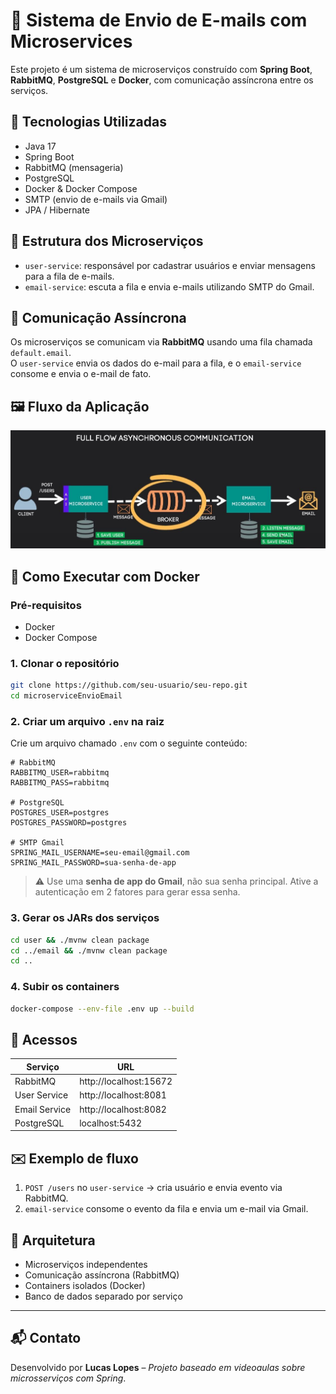
# 📨 Sistema de Envio de E-mails com Microservices

Este projeto é um sistema de microserviços construído com **Spring Boot**, **RabbitMQ**, **PostgreSQL** e **Docker**, com comunicação assíncrona entre os serviços.

## 📌 Tecnologias Utilizadas

- Java 17
- Spring Boot
- RabbitMQ (mensageria)
- PostgreSQL
- Docker & Docker Compose
- SMTP (envio de e-mails via Gmail)
- JPA / Hibernate

## 🧱 Estrutura dos Microserviços

- `user-service`: responsável por cadastrar usuários e enviar mensagens para a fila de e-mails.
- `email-service`: escuta a fila e envia e-mails utilizando SMTP do Gmail.

## 📡 Comunicação Assíncrona

Os microserviços se comunicam via **RabbitMQ** usando uma fila chamada `default.email`.  
O `user-service` envia os dados do e-mail para a fila, e o `email-service` consome e envia o e-mail de fato.

## 🖼️ Fluxo da Aplicação

![Fluxo da Aplicação](./fluxoAplicacao.JPG)

## 🐳 Como Executar com Docker

### Pré-requisitos

- Docker
- Docker Compose

### 1. Clonar o repositório

```bash
git clone https://github.com/seu-usuario/seu-repo.git
cd microserviceEnvioEmail
```

### 2. Criar um arquivo `.env` na raiz

Crie um arquivo chamado `.env` com o seguinte conteúdo:

```env
# RabbitMQ
RABBITMQ_USER=rabbitmq
RABBITMQ_PASS=rabbitmq

# PostgreSQL
POSTGRES_USER=postgres
POSTGRES_PASSWORD=postgres

# SMTP Gmail
SPRING_MAIL_USERNAME=seu-email@gmail.com
SPRING_MAIL_PASSWORD=sua-senha-de-app
```

> ⚠️ Use uma **senha de app do Gmail**, não sua senha principal. Ative a autenticação em 2 fatores para gerar essa senha.

### 3. Gerar os JARs dos serviços

```bash
cd user && ./mvnw clean package
cd ../email && ./mvnw clean package
cd ..
```

### 4. Subir os containers

```bash
docker-compose --env-file .env up --build
```

## 🔗 Acessos

| Serviço         | URL                       |
|----------------|----------------------------|
| RabbitMQ       | http://localhost:15672     |
| User Service   | http://localhost:8081      |
| Email Service  | http://localhost:8082      |
| PostgreSQL     | localhost:5432             |

## ✉️ Exemplo de fluxo

1. `POST /users` no `user-service` → cria usuário e envia evento via RabbitMQ.
2. `email-service` consome o evento da fila e envia um e-mail via Gmail.

## 🔧 Arquitetura

- Microserviços independentes
- Comunicação assíncrona (RabbitMQ)
- Containers isolados (Docker)
- Banco de dados separado por serviço

---

## 📬 Contato

Desenvolvido por **Lucas Lopes** – _Projeto baseado em videoaulas sobre microsserviços com Spring_.
